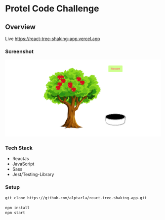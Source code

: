 # Protel Code Challenge

## Overview

Live https://react-tree-shaking-app.vercel.app

### Screenshot

![react-tree-shaking](/screenshots/app-screenshot.png)

### Tech Stack

- ReactJs
- JavaScript
- Sass
- Jest/Testing-Library

### Setup

```
git clone https://github.com/alptarla/react-tree-shaking-app.git

npm install
npm start
```
